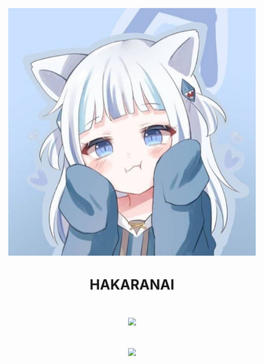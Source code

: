 
<div align='center'>
 <img src='https://github.com/thegilang/thegilang/raw/main/IMG_20221121_072029.jpg' alt='kawaii'>
<br>
  <h1>HAKARANAI <h1>

<p align="center"><a href="https://github.com/thegilang"><img src="https://github-readme-stats.vercel.app/api?username=thegilang&show_icons=true&theme=tokyonight"></a></p>
<p align="center"><a href="https://github.com/thegilang"><img src="https://github-readme-stats.vercel.app/api/top-langs/?username=thegilang&theme=tokyonight&layout=compact"></a></p>
<!---
thegilang/thegilang is a ✨ special ✨ repository because its `README.md` (this file) appears on your GitHub profile.
You can click the Preview link to take a look at your changes.
--->
</div>

   
